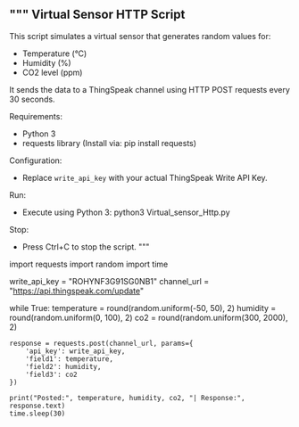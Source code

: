 """
Virtual Sensor HTTP Script
--------------------------

This script simulates a virtual sensor that generates random values for:
- Temperature (°C)
- Humidity (%)
- CO2 level (ppm)

It sends the data to a ThingSpeak channel using HTTP POST requests every 30 seconds.

Requirements:
- Python 3
- requests library (Install via: pip install requests)

Configuration:
- Replace `write_api_key` with your actual ThingSpeak Write API Key.

Run:
- Execute using Python 3:
    python3 Virtual_sensor_Http.py

Stop:
- Press Ctrl+C to stop the script.
"""

import requests
import random
import time

write_api_key = "ROHYNF3G91SG0NB1" 
channel_url = "https://api.thingspeak.com/update"

while True:
    temperature = round(random.uniform(-50, 50), 2)
    humidity = round(random.uniform(0, 100), 2)
    co2 = round(random.uniform(300, 2000), 2)

    response = requests.post(channel_url, params={
        'api_key': write_api_key,
        'field1': temperature,
        'field2': humidity,
        'field3': co2
    })

    print("Posted:", temperature, humidity, co2, "| Response:", response.text)
    time.sleep(30)

